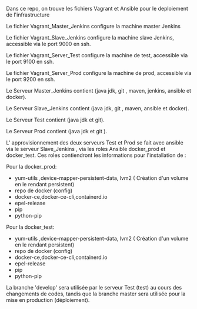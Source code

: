 Dans ce repo, on trouve les fichiers Vagrant et Ansible pour le deploiement de l'infrastructure

Le fichier Vagrant_Master_Jenkins configure la machine master Jenkins

Le fichier Vagrant_Slave_Jenkins configure la machine slave Jenkins, accessible via le port 9000 en ssh.

Le fichier Vagrant_Server_Test configure la machine de test, accessible via le port 9100 en ssh.

Le fichier Vagrant_Server_Prod configure la machine de prod, accessible via le port 9200 en ssh.

Le Serveur Master_Jenkins contient (java jdk, git , maven, jenkins, ansible et docker).

Le Serveur Slave_Jenkins contient (java jdk, git , maven, ansible et docker).

Le Serveur Test contient (java jdk et git).

Le Serveur Prod contient (java jdk  et git ).

L' approvisionnement des deux serveurs Test et Prod se fait avec ansible via le serveur Slave_Jenkins
, via les roles Ansible docker_prod et docker_test.
 Ces roles contiendront les informations pour l'installation de :
 
  Pour la docker_prod:
  - yum-utils ,device-mapper-persistent-data, lvm2 ( Création d'un volume en le rendant persistent)
  - repo de docker  (config)
  - docker-ce,docker-ce-cli,containerd.io
  - epel-release
  - pip
  - python-pip
 

 Pour la docker_test:

  - yum-utils ,device-mapper-persistent-data, lvm2 ( Création d'un volume en le rendant persistent)
  - repo de docker  (config)
  - docker-ce,docker-ce-cli,containerd.io
  - epel-release
  - pip
  - python-pip 


La branche 'develop' sera utilisée par le serveur Test  (test) au cours des 
changements de codes, tandis que la branche master sera utilisée pour la mise en production (déploiement). 